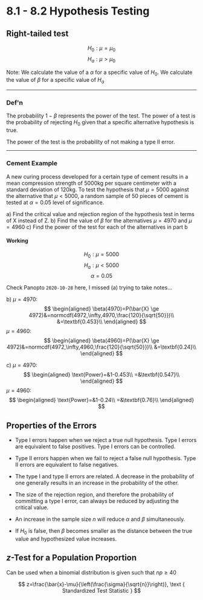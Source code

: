 # 8.1 - 8.2 Hypothesis Testing

## Right-tailed test

$$H_0: \mu=\mu_0$$ $$H_a: \mu>\mu_0$$

Note: We calculate the value of a $\alpha$ for a specific value of
$H_0$. We calculate the value of $\beta$ for a specific value of $H_a$

------------------------------------------------------------------------

### Def'n

The probability $1-\beta$ represents the power of the test. The power of
a test is the probability of rejecting $H_0$ given that a specific
alternative hypothesis is true.

The power of the test is the probability of not making a type II error.

------------------------------------------------------------------------

### Cement Example

A new curing process developed for a certain type of cement results in a
mean compression strength of 5000kg per square centimeter with a
standard deviation of 120kg. To test the hypothesis that $\mu=5000$
against the alternative that $\mu<5000$, a random sample of 50 pieces of
cement is tested at $\alpha=0.05$ level of significance.

a)  Find the critical value and rejection region of the hypothesis test
    in terms of X instead of Z.
b)  Find the value of $\beta$ for the alternatives $\mu=4970$ and
    $\mu=4960$
c)  Find the power of the test for each of the alternatives in part b

#### Working

$$H_0: \mu=5000$$ $$H_a: \mu<5000$$ $$\alpha=0.05$$

Check Panopto `2020-10-28` here, I missed (a) trying to take notes...

b)  $\mu=4970$: $$
    \begin{aligned}
    \beta(4970)=P(\bar{X} \ge 4972)&=normcdf(4972,\infty,4970,\frac{120}{\sqrt{50}})\\
    &=\textbf{0.453}\\
    \end{aligned}
    $$ $\mu=4960$: $$
    \begin{aligned}
    \beta(4960)=P(\bar{X} \ge 4972)&=normcdf(4972,\infty,4960,\frac{120}{\sqrt{50}})\\
    &=\textbf{0.24}\\
    \end{aligned}
    $$

c)  $\mu=4970$: $$
    \begin{aligned}
    \text{Power}=&1-0.453\\
    =&\textbf{0.547}\\
    \end{aligned}
    $$ $\mu=4960$: $$
    \begin{aligned}
    \text{Power}=&1-0.24\\
    =&\textbf{0.76}\\
    \end{aligned}
    $$

## Properties of the Errors

-   Type I errors happen when we reject a true null hypothesis. Type I
    errors are equivalent to false positives. Type I errors can be
    controlled.

-   Type II errors happen when we fail to reject a false null
    hypothesis. Type II errors are equivalent to false negatives.

-   The type I and type II errors are related. A decrease in the
    probability of one generally results in an increase in the
    probability of the other.

-   The size of the rejection region, and therefore the probability of
    committing a type I error, can always be reduced by adjusting the
    critical value.

-   An increase in the sample size $n$ will reduce $\alpha$ and $\beta$
    simultaneously.

-   If $H_0$ is false, then $\beta$ becomes smaller as the distance
    between the true value and hypothesized value increases.

## $z$-Test for a Population Proportion

Can be used when a binomial distribution is given such that $np\ge40$

$$
z=\frac{\bar{x}-\mu}{\left(\frac{\sigma}{\sqrt{n}}\right)}, \text { Standardized Test Statistic }
$$
